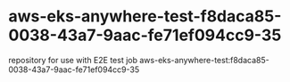 # aws-eks-anywhere-test-f8daca85-0038-43a7-9aac-fe71ef094cc9-35
repository for use with E2E test job aws-eks-anywhere-test:f8daca85-0038-43a7-9aac-fe71ef094cc9-35
